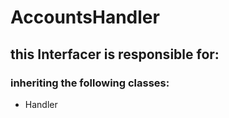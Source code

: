 # AccountsHandler
## this Interfacer is responsible for: 
### inheriting the following classes: 
* Handler
